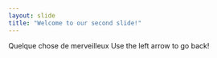```yaml
---
layout: slide
title: "Welcome to our second slide!"
---
```

Quelque chose de merveilleux
Use the left arrow to go back!
